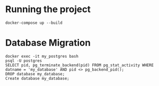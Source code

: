 # Running the project
```
docker-compose up --build
```
# Database Migration
```
docker exec -it my_postgres bash
psql -U postgres
SELECT pid, pg_terminate_backend(pid) FROM pg_stat_activity WHERE datname = 'my_database' AND pid <> pg_backend_pid();
DROP database my_database;
Create database my_database;
```